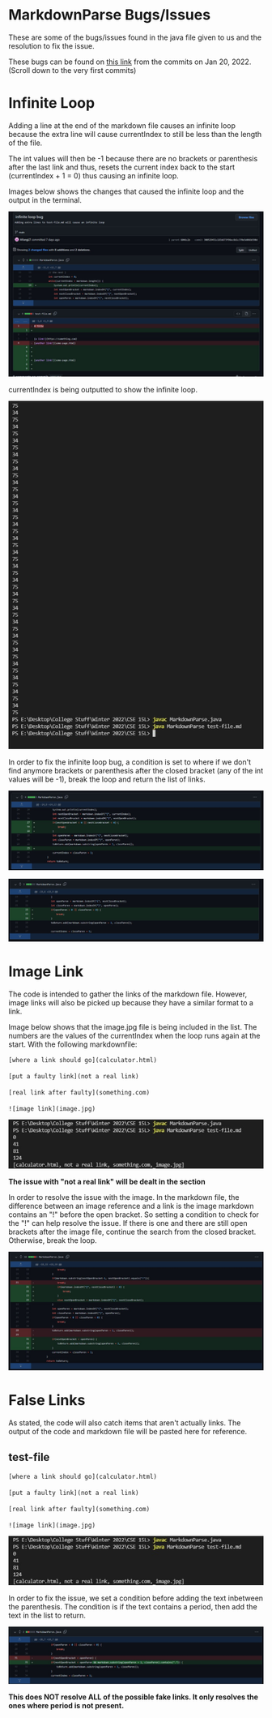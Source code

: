# **MarkdownParse Bugs/Issues**

These are some of the bugs/issues found in the java file given to us and the resolution to fix the issue.

These bugs can be found on [this link](https://github.com/AFangLT/markdown-parse/commits/main) from the commits on Jan 20, 2022. (Scroll down to the very first commits)

# Infinite Loop

Adding a line at the end of the markdown file causes an infinite loop because the extra line will cause currentIndex to still be less than the length of the file. 

The int values will then be -1 because there are no brackets or parenthesis after the last link and thus, resets the current index back to the start (currentIndex + 1 = 0) thus causing an infinite loop.

Images below shows the changes that caused the infinite loop and the output in the terminal.

![Image](Images/LoopChange.jpg)

currentIndex is being outputted to show the infinite loop.

![Image](Images/LoopOutput.jpg)

In order to fix the infinite loop bug, a condition is set to where if we don't find anymore brackets or parenthesis after the closed bracket (any of the int values will be -1), break the loop and return the list of links.

![Image](Images/LoopFix.jpg)

![Image](Images/LoopFix2.jpg)

# Image Link

The code is intended to gather the links of the markdown file. However, image links will also be picked up because they have a similar format to a link.

Image below shows that the image.jpg file is being included in the list. The numbers are the values of the currentIndex when the loop runs again at the start. With the following markdownfile:

```
[where a link should go](calculator.html)

[put a faulty link](not a real link)

[real link after faulty](something.com)

![image link](image.jpg)
```

![Image](Images/ImageOutput.jpg)

**The issue with "not a real link" will be dealt in the section**

In order to resolve the issue with the image. In the markdown file, the difference between an image reference and a link is the image markdown contains an "!" before the open bracket. So setting a condition to check for the "!" can help resolve the issue. If there is one and there are still open brackets after the image file, continue the search from the closed bracket. Otherwise, break the loop.

![Image](Images/ImageFix.jpg)

# False Links

As stated, the code will also catch items that aren't actually links. The output of the code and markdown file will be pasted here for reference.

## test-file
```
[where a link should go](calculator.html)

[put a faulty link](not a real link)

[real link after faulty](something.com)

![image link](image.jpg)
```

![Image](Images/ImageOutput.jpg)

In order to fix the issue, we set a condition before adding the text inbetween the parenthesis. The condition is if the text contains a period, then add the text in the list to return.

![Image](Images/FakeFix.jpg)

**This does NOT resolve ALL of the possible fake links. It only resolves the ones where period is not present.**